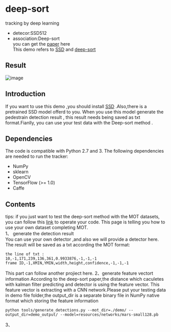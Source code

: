 # deep-sort
tracking by deep learning
- detecor:SSD512 
- association:Deep-sort  
you can get the [paper](https://arxiv.org/pdf/1703.07402.pdf) here  
This demo refers to [SSD](https://github.com/SpyderXu/ssd_sort) and [deep-sort](https://github.com/nwojke/deep_sort/issues/68)

## Result
![image](http://note.youdao.com/noteshare?id=22b012fa02891cdf2388dc259c4c4a00&sub=4675E105F75447118A1E2BA07080A87F)
## Introduction
If you want to use this demo ,you should install [SSD](https://github.com/weiliu89/caffe/tree/ssd) .Also,there is a pretrained SSD model offerd to you. When you use this model generate the pedestrain detection result , this result needs being saved as txt format.Fianlly, you can use your test data with the Deep-sort method .  
## Dependencies
The code is compatible with Python 2.7 and 3. The following dependencies are needed to run the tracker:
- NumPy
- sklearn
- OpenCV
- TensorFlow (>= 1.0)
- Caffe
## Contents
tips: if you just want to test the deep-sort method with the MOT datasets, you can follow this [link](https://github.com/lyp-deeplearning/deep-sort/tree/master/deep_sort) to operate your code. This page is telling you how to use your own dataset completing MOT.  
1、 generate the detection result  
You can use your own detector ,and also we will provide a detector here. The result will be saved as a txt according the MOT format:

```
the line of txt :
10,-1,171,239,136,361,0.9933876,-1,-1,-1
frame ID,-1,XMIN,YMIN,width,height,confidence,-1,-1,-1
```
This part can follow another projiect here.
2、generate feature vectort information
According to the deep-sort paper,the distance which caculetes with kalman filter predicting and detector is using the feature vector. This feature vector is extracting with a CNN network.Please put your testing data in demo file folder,the output_dir is a separate binary file in NumPy native format which storing the feature information

```
python tools/generate_detections.py --mot_dir=./demo/ --output_dir=demo_output/ --model=resources/networks/mars-small128.pb
```
3、


